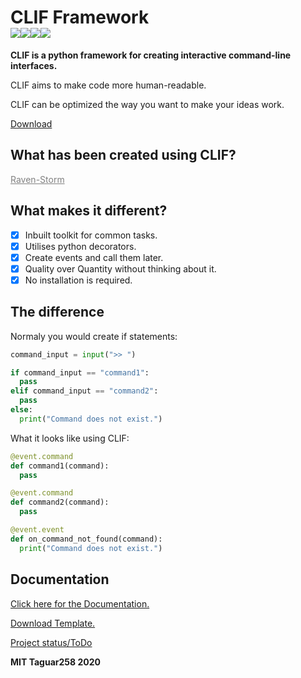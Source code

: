 # CLIF Framework<br><img src="https://img.shields.io/badge/Language-Python3-blue"><img src="https://img.shields.io/badge/Status-Beta-orange"><img src="https://img.shields.io/badge/Version-1.1-red"><img src="https://img.shields.io/badge/Licence-MIT-yellowgreen">
**CLIF is a python framework for creating interactive command-line interfaces.**

CLIF aims to make code more human-readable.

CLIF can be optimized the way you want to make your ideas work.

<a href="https://github.com/Taguar258/CLIF#documentation">Download</a>

## What has been created using CLIF?

<a style="color: grey" href="https://github.com/Taguar258/Raven-Storm/">Raven-Storm</a>

## What makes it different?
- [x] Inbuilt toolkit for common tasks.
- [x] Utilises python decorators.
- [x] Create events and call them later.
- [x] Quality over Quantity without thinking about it.
- [x] No installation is required.

## The difference
Normaly you would create if statements:
```python
command_input = input(">> ")

if command_input == "command1":
  pass
elif command_input == "command2":
  pass
else:
  print("Command does not exist.")
```

What it looks like using CLIF:
```python
@event.command
def command1(command):
  pass

@event.command
def command2(command):
  pass

@event.event
def on_command_not_found(command):
  print("Command does not exist.")
```

## Documentation

<a href="https://github.com/Taguar258/CLIF/blob/master/docs/">Click here for the Documentation.</a>

<a href="https://github.com/Taguar258/CLIF/releases/download/1.1/CLIF-Clean.zip">Download Template.</a>

<a href="https://github.com/Taguar258/CLIF/projects/1">Project status/ToDo</a>

<!--![Preview]()-->

**MIT Taguar258 2020**
